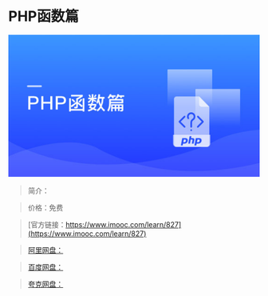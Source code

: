 # PHP函数篇

![img](../../assets/5fe442fa0001e47e05400304.jpg)

> 简介：

> 价格：免费

> [官方链接：https://www.imooc.com/learn/827](https://www.imooc.com/learn/827)

> [阿里网盘：]()

> [百度网盘：]()

> [夸克网盘：]()
